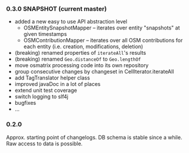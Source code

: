 ### 0.3.0 SNAPSHOT (current master)

* added a new easy to use API abstraction level
	* OSMEntitySnapshotMapper – iterates over entity "snapshots" at given timestamps
	* OSMContributionMapper – iterates over all OSM contributions for each entity (i.e. creation, modifications, deletion)
* (breaking) renamed properties of `iterateAll`'s results
* (breaking) renamed `Geo.distanceOf` to `Geo.lengthOf`
* move osmatrix processing code into its own repository
* group consecutive changes by changeset in CellIterator.iterateAll
* add TagTranslator helper class
* improved javaDoc in a lot of places
* extend unit test coverage
* switch logging to slf4j
* bugfixes
* …


### 0.2.0

Approx. starting point of changelogs. DB schema is stable since a while. Raw access to data is possible.